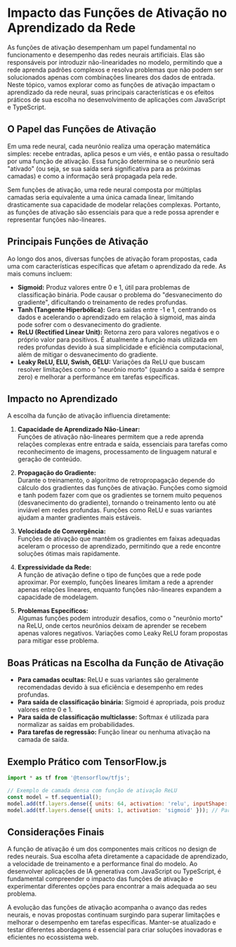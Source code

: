 # Impacto das Funções de Ativação no Aprendizado da Rede

As funções de ativação desempenham um papel fundamental no funcionamento e desempenho das redes neurais artificiais. Elas são responsáveis por introduzir não-linearidades no modelo, permitindo que a rede aprenda padrões complexos e resolva problemas que não podem ser solucionados apenas com combinações lineares dos dados de entrada. Neste tópico, vamos explorar como as funções de ativação impactam o aprendizado da rede neural, suas principais características e os efeitos práticos de sua escolha no desenvolvimento de aplicações com JavaScript e TypeScript.

## O Papel das Funções de Ativação

Em uma rede neural, cada neurônio realiza uma operação matemática simples: recebe entradas, aplica pesos e um viés, e então passa o resultado por uma função de ativação. Essa função determina se o neurônio será "ativado" (ou seja, se sua saída será significativa para as próximas camadas) e como a informação será propagada pela rede.

Sem funções de ativação, uma rede neural composta por múltiplas camadas seria equivalente a uma única camada linear, limitando drasticamente sua capacidade de modelar relações complexas. Portanto, as funções de ativação são essenciais para que a rede possa aprender e representar funções não-lineares.

## Principais Funções de Ativação

Ao longo dos anos, diversas funções de ativação foram propostas, cada uma com características específicas que afetam o aprendizado da rede. As mais comuns incluem:

- **Sigmoid:** Produz valores entre 0 e 1, útil para problemas de classificação binária. Pode causar o problema do "desvanecimento do gradiente", dificultando o treinamento de redes profundas.
- **Tanh (Tangente Hiperbólica):** Gera saídas entre -1 e 1, centrando os dados e acelerando o aprendizado em relação à sigmoid, mas ainda pode sofrer com o desvanecimento do gradiente.
- **ReLU (Rectified Linear Unit):** Retorna zero para valores negativos e o próprio valor para positivos. É atualmente a função mais utilizada em redes profundas devido à sua simplicidade e eficiência computacional, além de mitigar o desvanecimento do gradiente.
- **Leaky ReLU, ELU, Swish, GELU:** Variações da ReLU que buscam resolver limitações como o "neurônio morto" (quando a saída é sempre zero) e melhorar a performance em tarefas específicas.

## Impacto no Aprendizado

A escolha da função de ativação influencia diretamente:

1. **Capacidade de Aprendizado Não-Linear:**  
   Funções de ativação não-lineares permitem que a rede aprenda relações complexas entre entrada e saída, essenciais para tarefas como reconhecimento de imagens, processamento de linguagem natural e geração de conteúdo.

2. **Propagação do Gradiente:**  
   Durante o treinamento, o algoritmo de retropropagação depende do cálculo dos gradientes das funções de ativação. Funções como sigmoid e tanh podem fazer com que os gradientes se tornem muito pequenos (desvanecimento do gradiente), tornando o treinamento lento ou até inviável em redes profundas. Funções como ReLU e suas variantes ajudam a manter gradientes mais estáveis.

3. **Velocidade de Convergência:**  
   Funções de ativação que mantêm os gradientes em faixas adequadas aceleram o processo de aprendizado, permitindo que a rede encontre soluções ótimas mais rapidamente.

4. **Expressividade da Rede:**  
   A função de ativação define o tipo de funções que a rede pode aproximar. Por exemplo, funções lineares limitam a rede a aprender apenas relações lineares, enquanto funções não-lineares expandem a capacidade de modelagem.

5. **Problemas Específicos:**  
   Algumas funções podem introduzir desafios, como o "neurônio morto" na ReLU, onde certos neurônios deixam de aprender se recebem apenas valores negativos. Variações como Leaky ReLU foram propostas para mitigar esse problema.

## Boas Práticas na Escolha da Função de Ativação

- **Para camadas ocultas:** ReLU e suas variantes são geralmente recomendadas devido à sua eficiência e desempenho em redes profundas.
- **Para saída de classificação binária:** Sigmoid é apropriada, pois produz valores entre 0 e 1.
- **Para saída de classificação multiclasse:** Softmax é utilizada para normalizar as saídas em probabilidades.
- **Para tarefas de regressão:** Função linear ou nenhuma ativação na camada de saída.

## Exemplo Prático com TensorFlow.js

```javascript
import * as tf from '@tensorflow/tfjs';

// Exemplo de camada densa com função de ativação ReLU
const model = tf.sequential();
model.add(tf.layers.dense({ units: 64, activation: 'relu', inputShape: [inputSize] }));
model.add(tf.layers.dense({ units: 1, activation: 'sigmoid' })); // Para classificação binária
```

## Considerações Finais

A função de ativação é um dos componentes mais críticos no design de redes neurais. Sua escolha afeta diretamente a capacidade de aprendizado, a velocidade de treinamento e a performance final do modelo. Ao desenvolver aplicações de IA generativa com JavaScript ou TypeScript, é fundamental compreender o impacto das funções de ativação e experimentar diferentes opções para encontrar a mais adequada ao seu problema.

A evolução das funções de ativação acompanha o avanço das redes neurais, e novas propostas continuam surgindo para superar limitações e melhorar o desempenho em tarefas específicas. Manter-se atualizado e testar diferentes abordagens é essencial para criar soluções inovadoras e eficientes no ecossistema web.